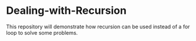 # Dealing-with-Recursion
This repository will demonstrate how recursion can be used instead of a for loop to solve some problems.
